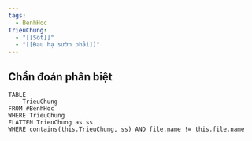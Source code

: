 ```yaml
---
tags:
  - BenhHoc
TrieuChung:
  - "[[Sốt]]"
  - "[[Đau hạ sườn phải]]"
---
```

## Chẩn đoán phân biệt
```dataview
TABLE
	TrieuChung
FROM #BenhHoc
WHERE TrieuChung
FLATTEN TrieuChung as ss
WHERE contains(this.TrieuChung, ss) AND file.name != this.file.name
```
